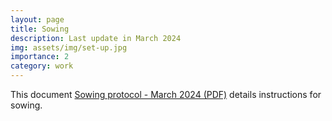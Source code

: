 ```yaml
---
layout: page
title: Sowing 
description: Last update in March 2024
img: assets/img/set-up.jpg
importance: 2
category: work
---
```


This document <a href="https://drive.google.com/file/d/16p1geYBt_Ym1VWu5K-7WkJmGrPGX3hGw/view?usp=sharing" target="_blank">Sowing protocol - March 2024 (PDF)</a> details instructions for sowing. 
